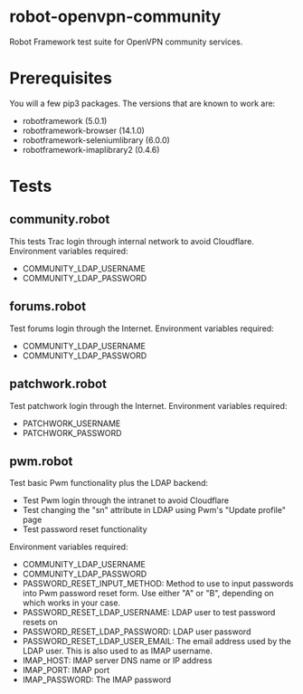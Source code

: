 # robot-openvpn-community

Robot Framework test suite for OpenVPN community services.

# Prerequisites

You will a few pip3 packages. The versions that are known to work are:

* robotframework (5.0.1)
* robotframework-browser (14.1.0)
* robotframework-seleniumlibrary (6.0.0)
* robotframework-imaplibrary2 (0.4.6)

# Tests

## community.robot

This tests Trac login through internal network to avoid Cloudflare.
Environment variables required:

* COMMUNITY_LDAP_USERNAME
* COMMUNITY_LDAP_PASSWORD

## forums.robot

Test forums login through the Internet. Environment variables required:

* COMMUNITY_LDAP_USERNAME
* COMMUNITY_LDAP_PASSWORD

## patchwork.robot

Test patchwork login through the Internet. Environment variables required:

* PATCHWORK_USERNAME
* PATCHWORK_PASSWORD

## pwm.robot

Test basic Pwm functionality plus the LDAP backend:

* Test Pwm login through the intranet to avoid Cloudflare
* Test changing the "sn" attribute in LDAP using Pwm's "Update profile" page
* Test password reset functionality

Environment variables required:

* COMMUNITY_LDAP_USERNAME
* COMMUNITY_LDAP_PASSWORD
* PASSWORD_RESET_INPUT_METHOD: Method to use to input passwords into Pwm password reset form. Use either "A" or "B", depending on which works in your case.
* PASSWORD_RESET_LDAP_USERNAME: LDAP user to test password resets on
* PASSWORD_RESET_LDAP_PASSWORD: LDAP user password
* PASSWORD_RESET_LDAP_USER_EMAIL: The email address used by the LDAP user. This is also used to as IMAP username.
* IMAP_HOST: IMAP server DNS name or IP address
* IMAP_PORT: IMAP port
* IMAP_PASSWORD: The IMAP password
